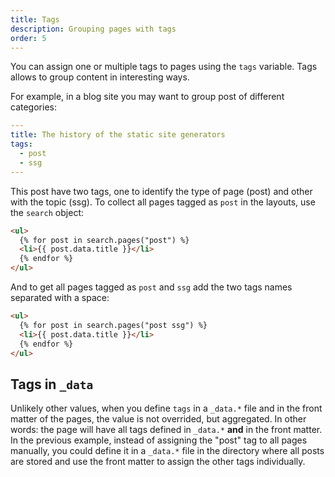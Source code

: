 ```yaml
---
title: Tags
description: Grouping pages with tags
order: 5
---
```


You can assign one or multiple tags to pages using the `tags` variable. Tags
allows to group content in interesting ways.

For example, in a blog site you may want to group post of different categories:

```yaml
---
title: The history of the static site generators
tags:
  - post
  - ssg
---
```

This post have two tags, one to identify the type of page (post) and other with
the topic (ssg). To collect all pages tagged as `post` in the layouts, use the
`search` object:

```html
<ul>
  {% for post in search.pages("post") %}
  <li>{{ post.data.title }}</li>
  {% endfor %}
</ul>
```

And to get all pages tagged as `post` and `ssg` add the two tags names separated
with a space:

```html
<ul>
  {% for post in search.pages("post ssg") %}
  <li>{{ post.data.title }}</li>
  {% endfor %}
</ul>
```

## Tags in `_data`

Unlikely other values, when you define `tags` in a `_data.*` file and in the
front matter of the pages, the value is not overrided, but aggregated. In other
words: the page will have all tags defined in `_data.*` **and** in the front
matter. In the previous example, instead of assigning the "post" tag to all
pages manually, you could define it in a `_data.*` file in the directory where
all posts are stored and use the front matter to assign the other tags
individually.
